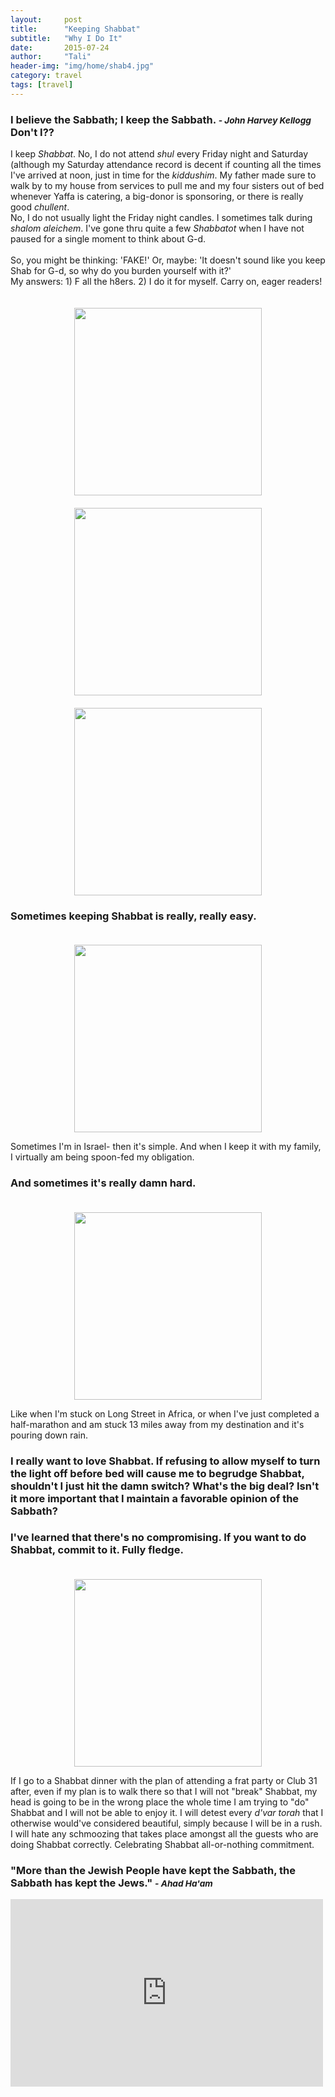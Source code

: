 ```yaml
---
layout:     post
title:      "Keeping Shabbat"
subtitle:   "Why I Do It"
date:       2015-07-24
author:     "Tali"
header-img: "img/home/shab4.jpg"
category: travel
tags: [travel]
---
```


<h3>I believe the Sabbath; I keep the Sabbath. <i><small> - John Harvey Kellogg</small></i><br>Don't I??</h3>

<p>I keep <i>Shabbat</i>. No, I do not attend <i>shul</i> every Friday night and Saturday (although my Saturday attendance record is decent if counting all the times I've arrived at noon, just in time for the <i>kiddushim</i>. My father made sure to walk by to my house from services to pull me and my four sisters out of bed whenever Yaffa is catering, a big-donor is sponsoring, or there is really good <i>chullent</i>.
<br>
No, I do not usually light the Friday night candles. I sometimes talk during <i>shalom aleichem</i>. I've gone thru quite a few <i>Shabbatot</i> when I have not paused for a single moment to think about G-d.
<br><br>
So, you might be thinking: 'FAKE!'
Or, maybe: 'It doesn't sound like you keep Shab for G-d, so why do you burden yourself with it?'
<br>
My answers: 1) F all the h8ers. 2) I do it for myself. Carry on, eager readers!
<center><img src="http://localhost:6120/img/home/shab1.jpg" height="300px" width="300px" style="padding-top:20px" /></center>
<center><img src="http://localhost:6120/img/home/shab3.jpg" height="300px" width="300px" style="padding-top:20px" /></center>
<center><img src="http://localhost:6120/img/home/shab4.jpg" height="300px" width="300px" style="padding-top:20px" /></center>
<h3>Sometimes keeping Shabbat is really, really easy.</h3>
<center><img src="http://localhost:6120/img/home/shab6.jpg" height="300px" width="300px" style="padding-top:20px" /></center>
<p>Sometimes I'm in Israel- then it's simple. And when I keep it with my family, I virtually am being spoon-fed my obligation.</p>
<h3>And sometimes it's really damn hard.</h3>
<center><img src="http://localhost:6120/img/hooters.jpg" height="300px" width="300px" style="padding-top:20px" /></center>
<p>Like when I'm stuck on Long Street in Africa, or when I've just completed a half-marathon and am stuck 13 miles away from my destination and it's pouring down rain.</p>
<h3>I really want to love Shabbat. If refusing to allow myself to turn the light off before bed will cause me to begrudge Shabbat, shouldn't I just hit the damn switch? What's the big deal? Isn't it more important that I maintain a favorable opinion of the Sabbath?</h3>
<h3>I've learned that there's no compromising. If you want to do Shabbat, commit to it. Fully fledge.</h3>
<center><img src="http://localhost:6120/img/home/shab2.jpg" height="300px" width="300px" style="padding-top:20px" /></center>
<p>If I go to a Shabbat dinner with the plan of attending a frat party or Club 31 after, even if my plan is to walk there so that I will not "break" Shabbat, my head is going to be in the wrong place the whole time I am trying to "do" Shabbat and I will not be able to enjoy it. I will detest every <i>d'var torah</i> that I otherwise would've considered beautiful, simply because I will be in a rush. I will hate any schmoozing that takes place amongst all the guests who are doing Shabbat correctly. Celebrating Shabbat all-or-nothing commitment.</p>

<h3> "More than the Jewish People have kept the Sabbath, the Sabbath has kept the Jews." <i><small> - Ahad Ha'am</small></i></h3>
<iframe width="500" height="300" src="https://www.youtube.com/embed/-52MWBzal2c" frameborder="0" allowfullscreen></iframe>
